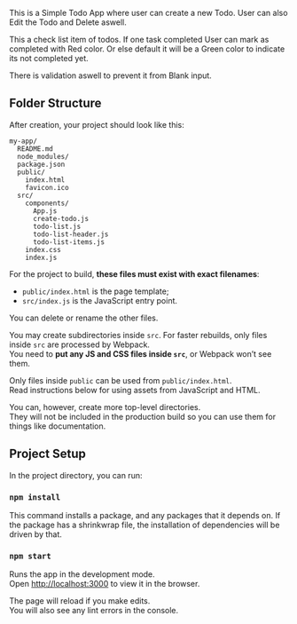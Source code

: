 This is a Simple Todo App where user can create a new Todo.
User can also Edit the Todo and Delete aswell.


This a check list item of todos. If one task completed User can mark as completed with Red color.
Or else default it will be a Green color to indicate its not completed yet.


There is validation aswell to prevent it from Blank input.


## Folder Structure

After creation, your project should look like this:

```
my-app/
  README.md
  node_modules/
  package.json
  public/
    index.html
    favicon.ico
  src/
    components/
      App.js
      create-todo.js
      todo-list.js
      todo-list-header.js
      todo-list-items.js
    index.css
    index.js

```

For the project to build, **these files must exist with exact filenames**:

* `public/index.html` is the page template;
* `src/index.js` is the JavaScript entry point.

You can delete or rename the other files.

You may create subdirectories inside `src`. For faster rebuilds, only files inside `src` are processed by Webpack.<br>
You need to **put any JS and CSS files inside `src`**, or Webpack won’t see them.

Only files inside `public` can be used from `public/index.html`.<br>
Read instructions below for using assets from JavaScript and HTML.

You can, however, create more top-level directories.<br>
They will not be included in the production build so you can use them for things like documentation.

## Project Setup

In the project directory, you can run:

### `npm install`

This command installs a package, and any packages that it depends on. If the package has a shrinkwrap file, the installation of dependencies will be driven by that.


### `npm start`

Runs the app in the development mode.<br>
Open [http://localhost:3000](http://localhost:3000) to view it in the browser.

The page will reload if you make edits.<br>
You will also see any lint errors in the console.



